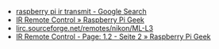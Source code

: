 

* [raspberry pi ir transmit - Google Search](https://www.google.com/search?site=&source=hp&q=raspberry+pi+ir+transmit&oq=raspberry+pi+ir+transmit&gs_l=hp.3..0l4j0i22i30k1l5.2154.13180.0.13611.34.30.3.0.0.0.161.2773.15j12.27.0....0...1.1.64.hp..4.30.2782.6..35i39k1j0i131k1j0i20k1j0i10k1.-Kdl-qY04oY)
* [IR Remote Control » Raspberry Pi Geek](http://www.raspberry-pi-geek.com/Archive/2015/10/Raspberry-Pi-IR-remote)
* [lirc.sourceforge.net/remotes/nikon/ML-L3](http://lirc.sourceforge.net/remotes/nikon/ML-L3)
* [IR Remote Control - Page: 1.2 - Seite 2 » Raspberry Pi Geek](http://www.raspberry-pi-geek.com/Archive/2015/10/Raspberry-Pi-IR-remote/(offset)/2)
